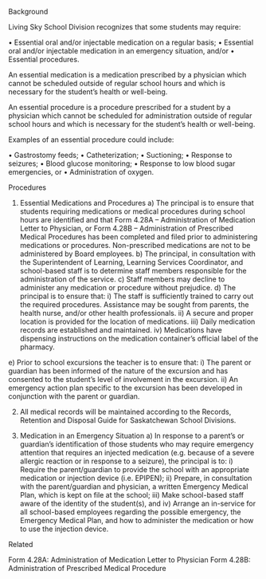 Background
	
Living Sky School Division recognizes that some students may require:

•	Essential oral and/or injectable medication on a regular basis;
•	Essential oral and/or injectable medication in an emergency situation, and/or
•	Essential procedures.

An essential medication is a medication prescribed by a physician which cannot be scheduled outside of regular school hours and which is necessary for the student’s health or well-being.

An essential procedure is a procedure prescribed for a student by a physician which cannot be scheduled for administration outside of regular school hours and which is necessary for the student’s health or well-being.  

Examples of an essential procedure could include:

•	Gastrostomy feeds;
•	Catheterization;
•	Suctioning;
•	Response to seizures;
•	Blood glucose monitoring;
•	Response to low blood sugar emergencies, or
•	Administration of oxygen.

Procedures

1.	Essential Medications and Procedures
a)	The principal is to ensure that students requiring medications or medical procedures during school hours are identified and that Form 4.28A – Administration of Medication Letter to Physician, or Form 4.28B – Administration of Prescribed Medical Procedures has been completed and filed prior to administering medications or procedures. Non-prescribed medications are not to be administered by Board employees.
b)	The principal, in consultation with the Superintendent of Learning, Learning Services Coordinator, and school-based staff is to determine staff members responsible for the administration of the service.
c)	Staff members may decline to administer any medication or procedure without prejudice.
d)	The principal is to ensure that:
i)	The staff is sufficiently trained to carry out the required procedures. Assistance may be sought from parents, the health nurse, and/or other health professionals.
ii)	A secure and proper location is provided for the location of medications.
iii)	Daily medication records are established and maintained.
iv)	Medications have dispensing instructions on the medication container’s official label of the pharmacy.
	
e)	Prior to school excursions the teacher is to ensure that:
i)	The parent or guardian has been informed of the nature of the excursion and has consented to the student’s level of involvement in the excursion.
ii)	An emergency action plan specific to the excursion has been developed in conjunction with the parent or guardian.

2.	All medical records will be maintained according to the Records, Retention and Disposal Guide for Saskatchewan School Divisions.

3.	Medication in an Emergency Situation
a)	In response to a parent’s or guardian’s identification of those students who may require emergency attention that requires an injected medication (e.g. because of a severe allergic reaction or in response to a seizure), the principal is to: 
i)		Require the parent/guardian to provide the school with an appropriate medication or injection device (i.e. EPIPEN);
ii)	Prepare, in consultation with the parent/guardian and physician, a written Emergency Medical Plan, which is kept on file at the school;
iii)	Make school-based staff aware of the identity of the student(s), and
iv)	Arrange an in-service for all school-based employees regarding the possible emergency, the Emergency Medical Plan, and how to administer the medication or how to use the injection device.

Related

Form 4.28A:  Administration of Medication Letter to Physician
Form 4.28B:  Administration of Prescribed Medical Procedure  

